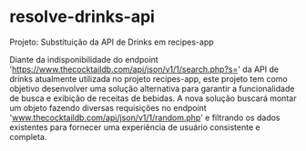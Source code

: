 # resolve-drinks-api
Projeto: Substituição da API de Drinks em recipes-app

Diante da indisponibilidade do endpoint 'https://www.thecocktaildb.com/api/json/v1/1/search.php?s=' da API de drinks atualmente utilizada no projeto recipes-app, este projeto tem como objetivo desenvolver uma solução alternativa para garantir a funcionalidade de busca e exibição de receitas de bebidas. A nova solução buscará montar um objeto fazendo diversas requisições no endpoint 'www.thecocktaildb.com/api/json/v1/1/random.php' e filtrando os dados existentes para fornecer uma experiência de usuário consistente e completa.
